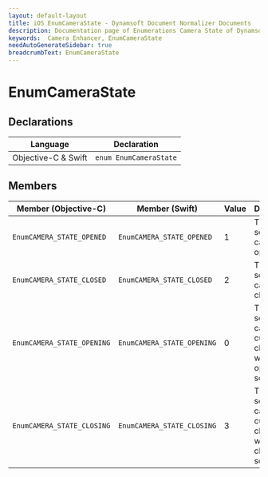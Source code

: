 ```yaml
---
layout: default-layout
title: iOS EnumCameraState - Dynamsoft Document Normalizer Documents
description: Documentation page of Enumerations Camera State of Dynamsoft Document Normalizer.
keywords:  Camera Enhancer, EnumCameraState
needAutoGenerateSidebar: true
breadcrumbText: EnumCameraState
---
```


# EnumCameraState

## Declarations

| Language | Declaration |
|----------|-------------|
| Objective-C & Swift | `enum EnumCameraState` |

## Members

| Member (Objective-C) | Member (Swift) | Value | Description |
| -------------------- | -------------- | ----- | ----------- |
| `EnumCAMERA_STATE_OPENED` | `EnumCAMERA_STATE_OPENED` | 1 | The selected camera is opened. |
| `EnumCAMERA_STATE_CLOSED` | `EnumCAMERA_STATE_CLOSED` | 2 | The selected camera is closed. |
| `EnumCAMERA_STATE_OPENING` | `EnumCAMERA_STATE_OPENING` | 0 | The selected camera is currently closed but will be opened soon. |
| `EnumCAMERA_STATE_CLOSING` | `EnumCAMERA_STATE_CLOSING` | 3 | The selected camera is currently closed but will be closed soon. |
